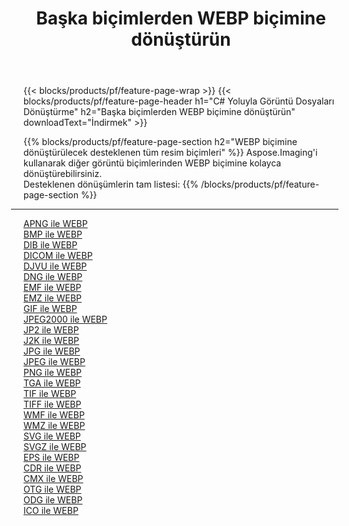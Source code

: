 ﻿---
title: Başka biçimlerden WEBP biçimine dönüştürün 
weight: 3920
url: /tr/java/conversion/to/webp 
lang: tr
langdirlevel: 2
locales: zh-hans,ja,it,ru,de,es,fr,nl,id,lt,pl,pt,vi,tr,ko,zh-hant,ar,hi,th,sv,cs,uk,he
description: Aspose.Imaging'i kullanarak başka biçimlerden WEBP biçimine kolayca dönüştürebilirsiniz
---

{{< blocks/products/pf/feature-page-wrap >}}
{{< blocks/products/pf/feature-page-header h1="C# Yoluyla Görüntü Dosyaları Dönüştürme" h2="Başka biçimlerden WEBP biçimine dönüştürün" downloadText="İndirmek" >}}


{{% blocks/products/pf/feature-page-section  h2="WEBP biçimine dönüştürülecek desteklenen tüm resim biçimleri" %}}
Aspose.Imaging'i kullanarak diğer görüntü biçimlerinden WEBP biçimine kolayca dönüştürebilirsiniz.
<br/>
Desteklenen dönüşümlerin tam listesi:
{{% /blocks/products/pf/feature-page-section %}}
<div class="container-fluid productfamilypage bg-gray">
    <div class="convertypes bg-gray agp-content section">
        <div class="container">
		<hr style="margin-left:-20px;"/>
		<div class="row other-converters">
		    <div class='col-md-2 other-converter remove-lp remove-rp'><a href="/imaging/tr/java/conversion/apng-to-webp" >APNG ile WEBP</a></div>
<div class='col-md-2 other-converter remove-lp remove-rp'><a href="/imaging/tr/java/conversion/bmp-to-webp" >BMP ile WEBP</a></div>
<div class='col-md-2 other-converter remove-lp remove-rp'><a href="/imaging/tr/java/conversion/dib-to-webp" >DIB ile WEBP</a></div>
<div class='col-md-2 other-converter remove-lp remove-rp'><a href="/imaging/tr/java/conversion/dicom-to-webp" >DICOM ile WEBP</a></div>
<div class='col-md-2 other-converter remove-lp remove-rp'><a href="/imaging/tr/java/conversion/djvu-to-webp" >DJVU ile WEBP</a></div>
<div class='col-md-2 other-converter remove-lp remove-rp'><a href="/imaging/tr/java/conversion/dng-to-webp" >DNG ile WEBP</a></div>
<div class='col-md-2 other-converter remove-lp remove-rp'><a href="/imaging/tr/java/conversion/emf-to-webp" >EMF ile WEBP</a></div>
<div class='col-md-2 other-converter remove-lp remove-rp'><a href="/imaging/tr/java/conversion/emz-to-webp" >EMZ ile WEBP</a></div>
<div class='col-md-2 other-converter remove-lp remove-rp'><a href="/imaging/tr/java/conversion/gif-to-webp" >GIF ile WEBP</a></div>
<div class='col-md-2 other-converter remove-lp remove-rp'><a href="/imaging/tr/java/conversion/jpeg2000-to-webp" >JPEG2000 ile WEBP</a></div>
<div class='col-md-2 other-converter remove-lp remove-rp'><a href="/imaging/tr/java/conversion/jp2-to-webp" >JP2 ile WEBP</a></div>
<div class='col-md-2 other-converter remove-lp remove-rp'><a href="/imaging/tr/java/conversion/j2k-to-webp" >J2K ile WEBP</a></div>
<div class='col-md-2 other-converter remove-lp remove-rp'><a href="/imaging/tr/java/conversion/jpg-to-webp" >JPG ile WEBP</a></div>
<div class='col-md-2 other-converter remove-lp remove-rp'><a href="/imaging/tr/java/conversion/jpeg-to-webp" >JPEG ile WEBP</a></div>
<div class='col-md-2 other-converter remove-lp remove-rp'><a href="/imaging/tr/java/conversion/png-to-webp" >PNG ile WEBP</a></div>
<div class='col-md-2 other-converter remove-lp remove-rp'><a href="/imaging/tr/java/conversion/tga-to-webp" >TGA ile WEBP</a></div>
<div class='col-md-2 other-converter remove-lp remove-rp'><a href="/imaging/tr/java/conversion/tif-to-webp" >TIF ile WEBP</a></div>
<div class='col-md-2 other-converter remove-lp remove-rp'><a href="/imaging/tr/java/conversion/tiff-to-webp" >TIFF ile WEBP</a></div>
<div class='col-md-2 other-converter remove-lp remove-rp'><a href="/imaging/tr/java/conversion/wmf-to-webp" >WMF ile WEBP</a></div>
<div class='col-md-2 other-converter remove-lp remove-rp'><a href="/imaging/tr/java/conversion/wmz-to-webp" >WMZ ile WEBP</a></div>
<div class='col-md-2 other-converter remove-lp remove-rp'><a href="/imaging/tr/java/conversion/svg-to-webp" >SVG ile WEBP</a></div>
<div class='col-md-2 other-converter remove-lp remove-rp'><a href="/imaging/tr/java/conversion/svgz-to-webp" >SVGZ ile WEBP</a></div>
<div class='col-md-2 other-converter remove-lp remove-rp'><a href="/imaging/tr/java/conversion/eps-to-webp" >EPS ile WEBP</a></div>
<div class='col-md-2 other-converter remove-lp remove-rp'><a href="/imaging/tr/java/conversion/cdr-to-webp" >CDR ile WEBP</a></div>
<div class='col-md-2 other-converter remove-lp remove-rp'><a href="/imaging/tr/java/conversion/cmx-to-webp" >CMX ile WEBP</a></div>
<div class='col-md-2 other-converter remove-lp remove-rp'><a href="/imaging/tr/java/conversion/otg-to-webp" >OTG ile WEBP</a></div>
<div class='col-md-2 other-converter remove-lp remove-rp'><a href="/imaging/tr/java/conversion/odg-to-webp" >ODG ile WEBP</a></div>
<div class='col-md-2 other-converter remove-lp remove-rp'><a href="/imaging/tr/java/conversion/ico-to-webp" >ICO ile WEBP</a></div>
                </div>
        </div>
    </div>
</div>
<br/>

